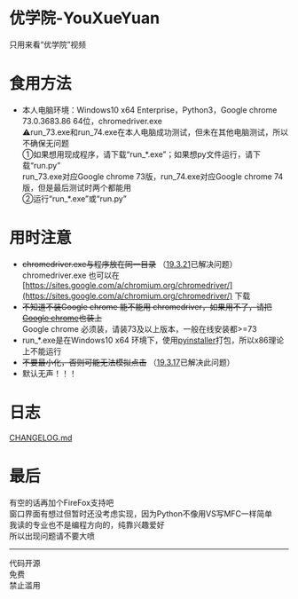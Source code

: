 # 优学院-YouXueYuan
  
只用来看“优学院”视频  
# 食用方法  
* 本人电脑环境：Windows10 x64 Enterprise，Python3，Google chrome 73.0.3683.86 64位，chromedriver.exe  
  ⚠run_73.exe和run_74.exe在本人电脑成功测试，但未在其他电脑测试，所以不确保无问题  
①如果想用现成程序，请下载“run_\*.exe”；如果想py文件运行，请下载“run.py”  
  run_73.exe对应Google chrome 73版，run_74.exe对应Google chrome 74版，但是最后测试时两个都能用  
②运行“run_\*.exe”或“run.py”  

# 用时注意
* ~~chromedriver.exe与程序放在同一目录~~ （[19.3.21](https://github.com/Brush-JIM/YouXueYuan/blob/master/CHANGELOG.md#19321)已解决问题）  
  chromedriver.exe 也可以在 [https://sites.google.com/a/chromium.org/chromedriver/](https://sites.google.com/a/chromium.org/chromedriver/) 下载  
* ~~不知道不装Google chrome 能不能用 chromedriver，如果用不了，请把[Google chrome](https://www.google.com/chrome/)也装上~~  
  Google chrome 必须装，请装73及以上版本，一般在线安装都>=73  
* run_\*.exe是在Windows10 x64 环境下，使用[pyinstaller](https://github.com/pyinstaller/pyinstaller)打包，所以x86理论上不能运行
* ~~不要最小化，否则可能无法模拟点击~~ （[19.3.17](https://github.com/Brush-JIM/YouXueYuan/blob/master/CHANGELOG.md#19317)已解决此问题）
* 默认无声！！！
  
# 日志
[CHANGELOG.md](https://github.com/Brush-JIM/YouXueYuan/blob/master/CHANGELOG.md)
  
# 最后  
有空的话再加个FireFox支持吧  
窗口界面有想过但暂时还没考虑实现，因为Python不像用VS写MFC一样简单  
我读的专业也不是编程方向的，纯靠兴趣爱好  
所以出现问题请不要大喷  
  
---
代码开源  
免费  
禁止滥用  
